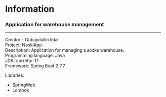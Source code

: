 # Information

### Application for warehouse management 

---

Creator - Gubaydullin Ildar<br/>
Project: NoskiApp<br/>
Description: Application for managing a socks warehouse.<br/>
Programming language: Java<br/>
JDK: corretto-17<br/>
Framework: Spring Boot 2.7.7<br/>

Libraries:<br/>
* SpringWeb<br/>
* Lombok<br/>

